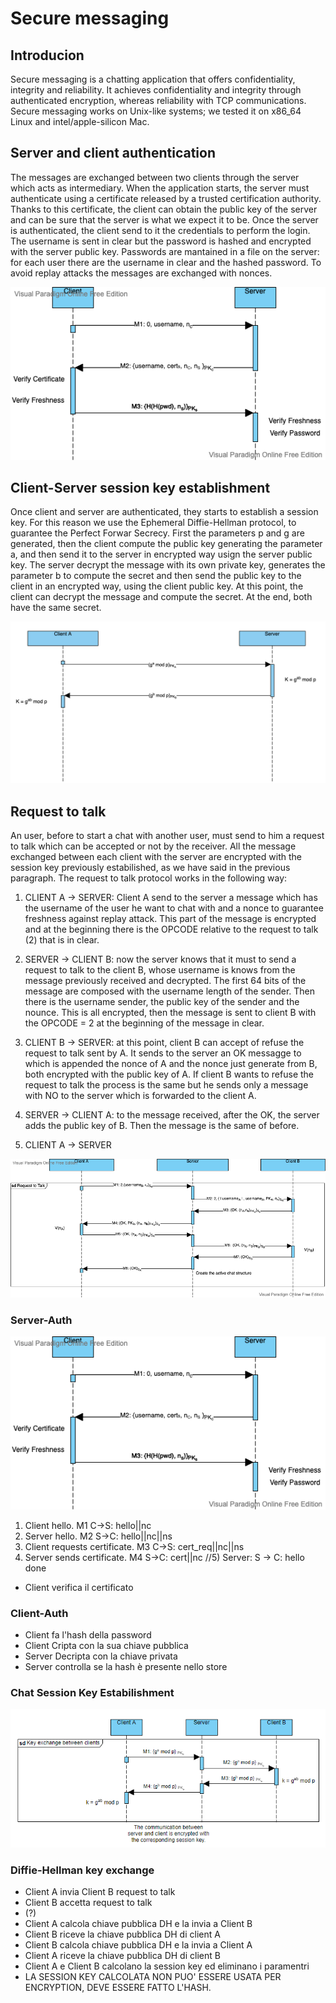 # Secure messaging

## Introducion

Secure messaging is a chatting application that offers confidentiality, integrity and reliability. It achieves confidentiality and integrity through authenticated encryption, whereas reliability with TCP communications.
Secure messaging works on Unix-like systems; we tested it on x86_64 Linux and intel/apple-silicon Mac.

## Server and client authentication

The messages are exchanged between two clients through the server which acts as intermediary. When the application starts, the server must authenticate using a certificate released by a trusted certification authority. Thanks to this certificate, the client can obtain the public key of the server and can be sure that the server is what we expect it to be. Once the server is authenticated, the client send to it the credentials to perform the login. The username is sent in clear but the password is hashed and encrypted with the server public key. Passwords are mantained in a file on the server: for each user there are the username in clear and the hashed password. To avoid replay attacks the messages are exchanged with nonces. 

![alt text](resources/authentication.png "Authentication")

## Client-Server session key establishment

Once client and server are authenticated, they starts to establish a session key. For this reason we use the Ephemeral Diffie-Hellman protocol, to guarantee the Perfect Forwar Secrecy. First the parameters p and g are generated, then the client compute the public key generating the parameter a, and then send it to the server in encrypted way usign the server public key. The server decrypt the message with its own private key, generates the parameter b to compute the secret and then send the public key to the client in an encrypted way, using the client public key. At this point, the client can decrypt the message and compute the secret. At the end, both have the same secret.

![alt text](resources/ke_client-server.png "Client-Server Key Establishment")

## Request to talk

An user, before to start a chat with another user, must send to him a request to talk which can be accepted or not by the receiver. All the message exchanged between each client with the server are encrypted with the session key previously estabilished, as we have said in the previous paragraph. The request to talk protocol works in the following way:

1) CLIENT A -> SERVER: Client A send to the server a message which has the username of the user he want to chat with and a nonce to guarantee freshness against replay attack. This part of the message is encrypted and at the beginning there is the OPCODE relative to the request to talk (2) that is in clear.

2) SERVER -> CLIENT B: now the server knows that it must to send a request to talk to the client B, whose username is knows from the message previously received and decrypted. The first 64 bits of the message are composed with the username length of the sender. Then there is the username sender, the public key of the sender and the nounce. This is all encrypted, then the message is sent to client B with the OPCODE = 2 at the beginning of the message in clear.

3) CLIENT B -> SERVER: at this point, client B can accept of refuse the request to talk sent by A.  It sends to the server an OK messagge to which is appended the nonce of A and the nonce just generate from B, both encrypted with the public key of A. If client B wants to refuse the request to talk the process is the same but he sends only a message with NO to the server which is forwarded to the client A.

4) SERVER -> CLIENT A: to the message received, after the OK, the server adds the public key of B. Then the message is the same of before.



5) CLIENT A -> SERVER

![alt text](resources/request-to-talk.png)

### Server-Auth

![alt text](resources/authentication.png "Authentication")

1) Client hello. M1 C->S: hello||nc
2) Server hello. M2 S->C: hello||nc||ns
3) Client requests certificate. M3 C->S: cert_req||nc||ns
4) Server sends certificate. M4 S->C: cert||nc
//5) Server: S -> C: hello done

- Client verifica il certificato

### Client-Auth

- Client fa l'hash della password
- Client Cripta con la sua chiave pubblica
- Server Decripta con la chiave privata
- Server controlla se la hash è presente nello store

### Chat Session Key Estabilishment

![alt text](resources/ke_clientA-clientB.png)

### Diffie-Hellman key exchange

- Client A invia Client B request to talk
- Client B accetta request to talk
- (?)
- Client A calcola chiave pubblica DH e la invia a Client B
- Client B riceve la chiave pubblica DH di client A
- Client B calcola chiave pubblica DH e la invia a Client A
- Client A riceve la chiave pubblica DH di client B
- Client A e Client B calcolano la session key ed eliminano i paramentri
- LA SESSION KEY CALCOLATA NON PUO' ESSERE USATA PER ENCRYPTION, DEVE ESSERE FATTO L'HASH.
